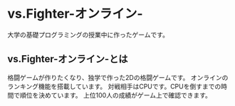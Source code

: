 # vs.Fighter-オンライン-
大学の基礎プログラミングの授業中に作ったゲームです。

## vs.Fighter-オンライン-とは

格闘ゲームが作りたくなり、独学で作った2Dの格闘ゲームです。
オンラインのランキング機能を搭載しています。
対戦相手はCPUです。CPUを倒すまでの時間で順位を決めています。
上位100人の成績がゲーム上で確認できます。

